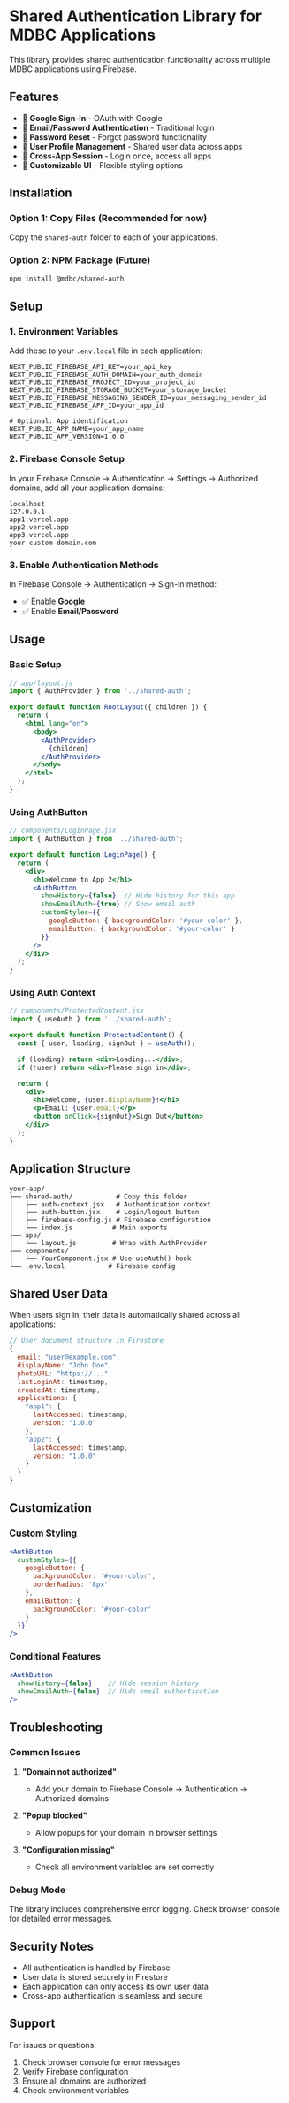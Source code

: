 # Shared Authentication Library for MDBC Applications

This library provides shared authentication functionality across multiple MDBC applications using Firebase.

## Features

- 🔐 **Google Sign-In** - OAuth with Google
- 📧 **Email/Password Authentication** - Traditional login
- 🔄 **Password Reset** - Forgot password functionality
- 👤 **User Profile Management** - Shared user data across apps
- 📱 **Cross-App Session** - Login once, access all apps
- 🎨 **Customizable UI** - Flexible styling options

## Installation

### Option 1: Copy Files (Recommended for now)
Copy the `shared-auth` folder to each of your applications.

### Option 2: NPM Package (Future)
```bash
npm install @mdbc/shared-auth
```

## Setup

### 1. Environment Variables
Add these to your `.env.local` file in each application:

```env
NEXT_PUBLIC_FIREBASE_API_KEY=your_api_key
NEXT_PUBLIC_FIREBASE_AUTH_DOMAIN=your_auth_domain
NEXT_PUBLIC_FIREBASE_PROJECT_ID=your_project_id
NEXT_PUBLIC_FIREBASE_STORAGE_BUCKET=your_storage_bucket
NEXT_PUBLIC_FIREBASE_MESSAGING_SENDER_ID=your_messaging_sender_id
NEXT_PUBLIC_FIREBASE_APP_ID=your_app_id

# Optional: App identification
NEXT_PUBLIC_APP_NAME=your_app_name
NEXT_PUBLIC_APP_VERSION=1.0.0
```

### 2. Firebase Console Setup
In your Firebase Console → Authentication → Settings → Authorized domains, add all your application domains:

```
localhost
127.0.0.1
app1.vercel.app
app2.vercel.app
app3.vercel.app
your-custom-domain.com
```

### 3. Enable Authentication Methods
In Firebase Console → Authentication → Sign-in method:
- ✅ Enable **Google**
- ✅ Enable **Email/Password**

## Usage

### Basic Setup

```jsx
// app/layout.js
import { AuthProvider } from '../shared-auth';

export default function RootLayout({ children }) {
  return (
    <html lang="en">
      <body>
        <AuthProvider>
          {children}
        </AuthProvider>
      </body>
    </html>
  );
}
```

### Using AuthButton

```jsx
// components/LoginPage.jsx
import { AuthButton } from '../shared-auth';

export default function LoginPage() {
  return (
    <div>
      <h1>Welcome to App 2</h1>
      <AuthButton 
        showHistory={false}  // Hide history for this app
        showEmailAuth={true} // Show email auth
        customStyles={{
          googleButton: { backgroundColor: '#your-color' },
          emailButton: { backgroundColor: '#your-color' }
        }}
      />
    </div>
  );
}
```

### Using Auth Context

```jsx
// components/ProtectedContent.jsx
import { useAuth } from '../shared-auth';

export default function ProtectedContent() {
  const { user, loading, signOut } = useAuth();

  if (loading) return <div>Loading...</div>;
  if (!user) return <div>Please sign in</div>;

  return (
    <div>
      <h1>Welcome, {user.displayName}!</h1>
      <p>Email: {user.email}</p>
      <button onClick={signOut}>Sign Out</button>
    </div>
  );
}
```

## Application Structure

```
your-app/
├── shared-auth/           # Copy this folder
│   ├── auth-context.jsx   # Authentication context
│   ├── auth-button.jsx    # Login/logout button
│   ├── firebase-config.js # Firebase configuration
│   └── index.js          # Main exports
├── app/
│   └── layout.js         # Wrap with AuthProvider
├── components/
│   └── YourComponent.jsx # Use useAuth() hook
└── .env.local           # Firebase config
```

## Shared User Data

When users sign in, their data is automatically shared across all applications:

```javascript
// User document structure in Firestore
{
  email: "user@example.com",
  displayName: "John Doe",
  photoURL: "https://...",
  lastLoginAt: timestamp,
  createdAt: timestamp,
  applications: {
    "app1": {
      lastAccessed: timestamp,
      version: "1.0.0"
    },
    "app2": {
      lastAccessed: timestamp,
      version: "1.0.0"
    }
  }
}
```

## Customization

### Custom Styling
```jsx
<AuthButton 
  customStyles={{
    googleButton: { 
      backgroundColor: '#your-color',
      borderRadius: '8px'
    },
    emailButton: { 
      backgroundColor: '#your-color' 
    }
  }}
/>
```

### Conditional Features
```jsx
<AuthButton 
  showHistory={false}    // Hide session history
  showEmailAuth={false}  // Hide email authentication
/>
```

## Troubleshooting

### Common Issues

1. **"Domain not authorized"**
   - Add your domain to Firebase Console → Authentication → Authorized domains

2. **"Popup blocked"**
   - Allow popups for your domain in browser settings

3. **"Configuration missing"**
   - Check all environment variables are set correctly

### Debug Mode
The library includes comprehensive error logging. Check browser console for detailed error messages.

## Security Notes

- All authentication is handled by Firebase
- User data is stored securely in Firestore
- Each application can only access its own user data
- Cross-app authentication is seamless and secure

## Support

For issues or questions:
1. Check browser console for error messages
2. Verify Firebase configuration
3. Ensure all domains are authorized
4. Check environment variables
